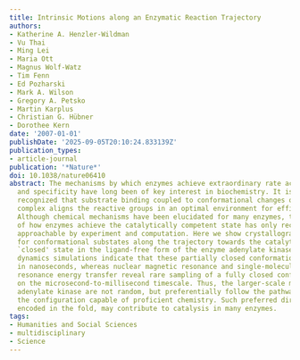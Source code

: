 ```yaml
---
title: Intrinsic Motions along an Enzymatic Reaction Trajectory
authors:
- Katherine A. Henzler-Wildman
- Vu Thai
- Ming Lei
- Maria Ott
- Magnus Wolf-Watz
- Tim Fenn
- Ed Pozharski
- Mark A. Wilson
- Gregory A. Petsko
- Martin Karplus
- Christian G. Hübner
- Dorothee Kern
date: '2007-01-01'
publishDate: '2025-09-05T20:10:24.833139Z'
publication_types:
- article-journal
publication: '*Nature*'
doi: 10.1038/nature06410
abstract: The mechanisms by which enzymes achieve extraordinary rate acceleration
  and specificity have long been of key interest in biochemistry. It is generally
  recognized that substrate binding coupled to conformational changes of the substrate--enzyme
  complex aligns the reactive groups in an optimal environment for efficient chemistry.
  Although chemical mechanisms have been elucidated for many enzymes, the question
  of how enzymes achieve the catalytically competent state has only recently become
  approachable by experiment and computation. Here we show crystallographic evidence
  for conformational substates along the trajectory towards the catalytically competent
  `closed' state in the ligand-free form of the enzyme adenylate kinase. Molecular
  dynamics simulations indicate that these partially closed conformations are sampled
  in nanoseconds, whereas nuclear magnetic resonance and single-molecule fluorescence
  resonance energy transfer reveal rare sampling of a fully closed conformation occurring
  on the microsecond-to-millisecond timescale. Thus, the larger-scale motions in substrate-free
  adenylate kinase are not random, but preferentially follow the pathways that create
  the configuration capable of proficient chemistry. Such preferred directionality,
  encoded in the fold, may contribute to catalysis in many enzymes.
tags:
- Humanities and Social Sciences
- multidisciplinary
- Science
---
```

